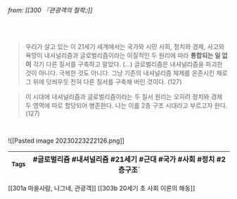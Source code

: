 
###### from: [[300 『관광객의 철학』]]

<br/>

> 우리가 살고 있는 이 21세기 세계에서는 국가와 시민 사회, 정치와 경제, 사고와 욕망이 내셔널리즘과 글로벌리즘이라는 이질적인 두 원리에 따라 **통합되는 일 없이** 각기 다른 질서를 구축하고 말았다. (…) 글로벌리즘은 내셔널리즘을 파괴한 것이 아니다. 극복한 것도 아니다. 그냥 기존의 내셔널리즘 체제를 온존시킨 채로 그 위에 덧씌우듯 전혀 다른 질서를 구축해 버린 것이다. (127)

> 이 시대에 내셔널리즘과 글로벌리즘이라는 두 질서 원리는 오히려 정치와 경제 두 영역에 따로 할당되어 병존한다. 나는 이를 2층 구조 시대라고 부르고자 한다. (127)

<br/>

![[Pasted image 20230223222126.png]]
<br/>

| <small> Tags </small> | #글로벌리즘 #내셔널리즘 #21세기 #근대 #국가 #사회 #정치 #2층구조` |
| --- | --- |

[[301a 마을사람, 나그네, 관광객]]
[[303b 20세기 초 사회 이론의 해동]]
